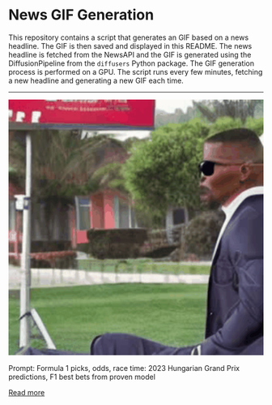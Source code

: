 # News GIF Generation
This repository contains a script that generates an GIF based on a news headline. The GIF is then saved and displayed in this README.
The news headline is fetched from the NewsAPI and the GIF is generated using the DiffusionPipeline from the `diffusers` Python package. The GIF generation process is performed on a GPU.
The script runs every few minutes, fetching a new headline and generating a new GIF each time.

---

![Generated GIF](output.gif?raw=true&v=1690198434)

Prompt: Formula 1 picks, odds, race time: 2023 Hungarian Grand Prix predictions, F1 best bets from proven model

[Read more](https://www.cbssports.com/motor-sports/news/formula-1-picks-odds-race-time-2023-hungarian-grand-prix-predictions-f1-best-bets-from-proven-model/)